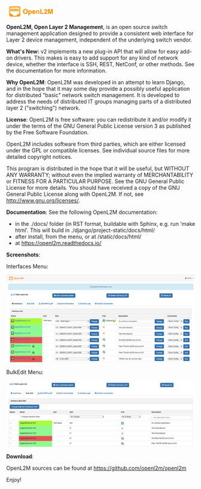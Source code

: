 ![OpenL2M](docs/_static/openl2m_logo.png "OpenL2M logo")

__OpenL2M, Open Layer 2 Management__, is an open source switch management
application designed to provide a consistent web interface for Layer 2 device
management, independent of the underlying switch vendor.  

__What's New:__
v2 implements a new plug-in API that will allow for easy add-on drivers.
This makes is easy to add support for any kind of network device,
whether the interface is SSH, REST, NetConf, or other methods.
See the documentation for more information.

__Why OpenL2M__: OpenL2M was developed in an attempt to learn
Django, and in the hope that it may some day provide a possibly useful
application for distributed "basic" network switch management.
It is developed to address the needs of distributed IT groups managing parts
of a distributed layer 2 ("switching") network.

__License__: OpenL2M is free software: you can redistribute it and/or modify it
under the terms of the GNU General Public License version 3 as published by
the Free Software Foundation.

OpenL2M includes software from third parties, which are either licensed under
the GPL or compatible licenses.
See individual source files for more detailed copyright notices.

This program is distributed in the hope that it will be useful, but WITHOUT
ANY WARRANTY; without even the implied warranty of MERCHANTABILITY or
FITNESS FOR A PARTICULAR PURPOSE. See the GNU General Public License for
more details.  You should have received a copy of the GNU General Public
License along with OpenL2M. If not, see <http://www.gnu.org/licenses/>.

__Documentation__: See the following OpenL2M documentation:

* in the ./docs/ folder (in RST format, buildable with Sphinx, e.g. run 'make html'.
  This will build in ./django/project-static/docs/html/
* after install, from the menu, or at <your-website-url>/static/docs/html/
* at https://openl2m.readthedocs.io/

__Screenshots__:

Interfaces Menu:

![InterfaceMenu](docs/_static/screenshot-1.png "Interface Menu")

BulkEdit Menu:

![BulkEditMenu](docs/_static/screenshot-2.png "BulkEdit Menu")


__Download__:

OpenL2M sources can be found at
<https://github.com/openl2m/openl2m>

Enjoy!
